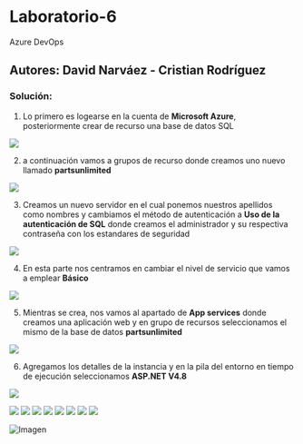 # Laboratorio-6
Azure DevOps

## Autores: David Narváez - Cristian Rodríguez

### Solución:

1. Lo primero es logearse en la cuenta de **Microsoft Azure**, posteriormente crear de recurso una base de datos SQL 

![](./images/1.png)

2. a continuación vamos a grupos de recurso donde creamos uno nuevo llamado **partsunlimited**

![](./images/2.png)

3. Creamos un nuevo servidor en el cual ponemos nuestros apellidos como nombres y cambiamos el método de autenticación
a **Uso de la autenticación de SQL** donde creamos el administrador y su respectiva contraseña con los estandares de 
seguridad

![](./images/3.png)

4. En esta parte nos centramos en cambiar el nivel de servicio que vamos a emplear **Básico**

![](./images/4.png)

5. Mientras se crea, nos vamos al apartado de **App services** donde creamos una aplicación web y en grupo de recursos
seleccionamos el mismo de la base de datos **partsunlimited**

![](./images/5.png)

6. Agregamos los detalles de la instancia y en la pila del entorno en tiempo de ejecución seleccionamos **ASP.NET V4.8**

![](./images/6.png)


![](./images/2.png)
![](./images/2.png)
![](./images/2.png)
![](./images/2.png)
![](./images/2.png)
![](./images/2.png)
![](./images/2.png)
![](./images/2.png)


![Imagen](https://github.com/Art2416/Laboratorio-6/blob/master/images/name.jpg)
